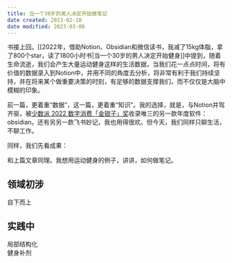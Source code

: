 ```yaml
---
title: 当一个30岁的男人决定开始做笔记
date created: 2023-02-10
date modified: 2023-03-08
---
```


书接上回。[[2022年，借助Notion、Obsidian和微信读书，我减了15kg体脂，拿了800个star，读了1800小时书|当一个30岁的男人决定开始健身]]中提到，随着生命流逝，我们会产生大量运动健身这样的生活数据，当我们花一点点时间，将有价值的数据录入到Notion中，并用不同的角度去分析，将非常有利于我们持续坚持，并在将来某个做重要决策的时刻，有足够的数据支撑我们，而不仅仅是大脑中模糊的印象。

前一篇，更着重“数据”，这一篇，更着重“知识”。我的选择，就是，与Notion并驾齐驱，被[少数派 2022 数字消费「金钳子」奖](https://sspai.com/page/awards)收录唯三的另一款年度软件：obsidian。还有另另一款飞书妙记，我也用得很欢。但今天，我们同样只聊生活，不聊工作。

同样，我们先看成果：

和上篇文章同理。我想用运动健身的例子，讲讲，如何做笔记。

## 领域初涉

自下而上

## 实践中

局部结构化  
健身补剂
